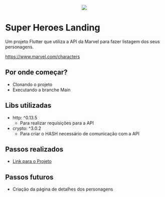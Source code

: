 <p align="center">
  <img src="https://media.tenor.com/GKdUbOPJ0-EAAAAC/superhero-landing-deadpool.gif" />
  
</p>

# Super Heroes Landing

Um projeto Flutter que utiliza a API da Marvel para fazer listagem dos seus personagens.

https://www.marvel.com/characters

## Por onde começar?

- Clonando o projeto
- Executando a branche Main

## Libs utilizadas

- http: ^0.13.5
  - Para realizar requisições para a API
- crypto: ^3.0.2
  - Para criar o HASH necessário de comunicação com a API
  
 ## Passos realizados
 
 - [Link para o Projeto](https://github.com/eduardocordova21/super_heroes_landing/projects?query=is%3Aopen)
 
 ## Passos futuros
 
 - Criação da página de detalhes dos personagens
